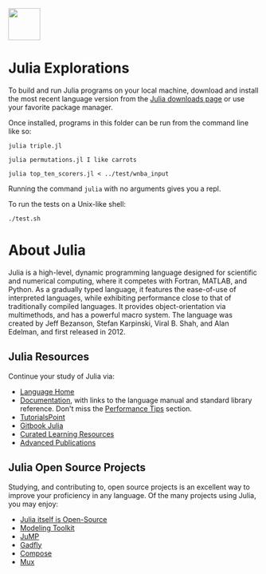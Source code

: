<img src="https://raw.githubusercontent.com/rtoal/ple/master/docs/resources/julia-logo-64.png" width="64" height="64">

# Julia Explorations

To build and run Julia programs on your local machine, download and install the most recent language version from the [Julia downloads page](https://julialang.org/downloads/) or use your favorite package manager.

Once installed, programs in this folder can be run from the command line like so:

```
julia triple.jl
```

```
julia permutations.jl I like carrots
```

```
julia top_ten_scorers.jl < ../test/wnba_input
```

Running the command `julia` with no arguments gives you a repl.

To run the tests on a Unix-like shell:

```
./test.sh
```

# About Julia

Julia is a high-level, dynamic programming language designed for scientific and numerical computing, where it competes with Fortran, MATLAB, and Python. As a gradually typed language, it features the ease-of-use of interpreted languages, while exhibiting performance close to that of traditionally compiled languages. It provides object-orientation via multimethods, and has a powerful macro system. The language was created by Jeff Bezanson, Stefan Karpinski, Viral B. Shah, and Alan Edelman, and first released in 2012.

## Julia Resources

Continue your study of Julia via:

- [Language Home](https://julialang.org/)
- [Documentation](https://docs.julialang.org/), with links to the language manual and standard library reference. Don't miss the [Performance Tips](https://docs.julialang.org/en/v1/manual/performance-tips/) section.
- [TutorialsPoint](https://www.tutorialspoint.com/julia/julia_overview.htm)
- [Gitbook Julia](https://syl1.gitbook.io/julia-language-a-concise-tutorial/language-core/getting-started)
- [Curated Learning Resources](https://julialang.org/learning/)
- [Advanced Publications](https://julialang.org/publications/)

## Julia Open Source Projects

Studying, and contributing to, open source projects is an excellent way to improve your proficiency in any language. Of the many projects using Julia, you may enjoy:

- [Julia itself is Open-Source](https://github.com/JuliaLang/julia)
- [Modeling Toolkit](https://github.com/SciML/ModelingToolkit.jl)
- [JuMP](https://github.com/jump-dev/JuMP.jl)
- [Gadfly](https://github.com/dcjones/Gadfly.jl)
- [Compose](https://github.com/dcjones/Compose.jl)
- [Mux](https://github.com/JuliaWeb/Mux.jl)
